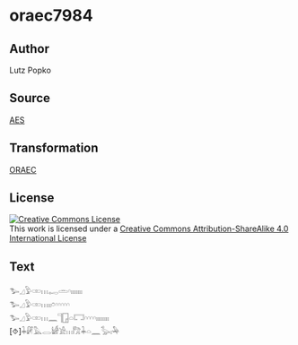 # oraec7984

## Author

Lutz Popko

## Source

[AES](https://github.com/simondschweitzer/aes)

## Transformation

[ORAEC](https://oraec.github.io/)

## License

<a rel="license" href="http://creativecommons.org/licenses/by-sa/4.0/"><img alt="Creative Commons License" style="border-width:0" src="https://i.creativecommons.org/l/by-sa/4.0/88x31.png" /></a><br />This work is licensed under a <a rel="license" href="http://creativecommons.org/licenses/by-sa/4.0/">Creative Commons Attribution-ShareAlike 4.0 International License</a>

## Text

𓅧𓈎𓅱𓏒𓏥𓉻𓏛𓎆𓏤𓏤𓏤𓏤𓏤𓏤𓏤<br>
𓅧𓈎𓅱𓏒𓏥𓏤𓏤𓏌𓎆𓎆𓎆𓎆𓎆<br>
𓅧𓈎𓅱𓏒𓏥𓈖𓊹𓉗𓏏𓉐𓎆𓎆𓎆𓎆𓏤𓏤𓏤𓏤𓏤𓏤𓏤𓏤<br>
[⯑]𓇓𓏞𓅓𓂋𓀎𓀀𓏥𓀗𓇓𓏏𓈖𓅭𓏤𓅆<br>
